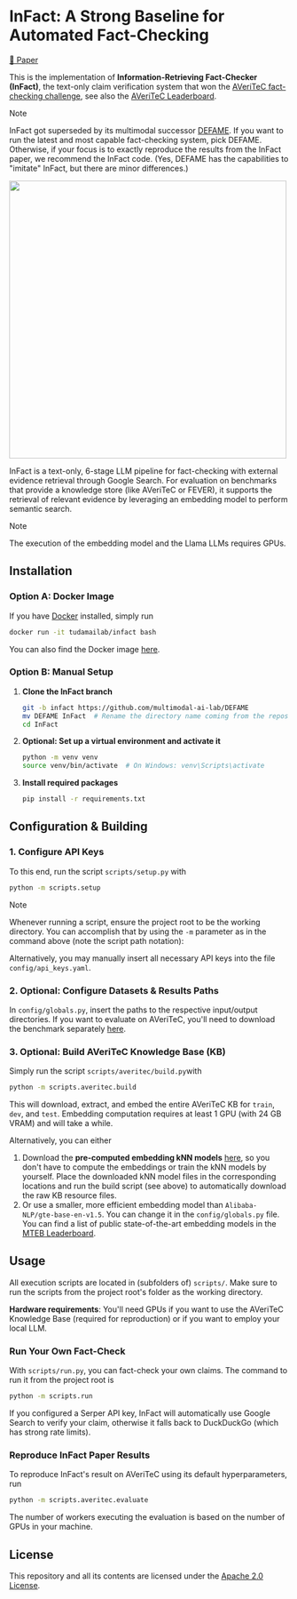 # InFact: A Strong Baseline for Automated Fact-Checking
[📄 Paper](https://aclanthology.org/2024.fever-1.12/)

This is the implementation of **Information-Retrieving Fact-Checker (InFact)**, the text-only claim verification system that won the [AVeriTeC fact-checking challenge](https://fever.ai/task.html), see also the [AVeriTeC Leaderboard](https://eval.ai/web/challenges/challenge-page/2285/leaderboard/5655).

> [!NOTE]
> InFact got superseded by its multimodal successor [DEFAME](https://github.com/multimodal-ai-lab/DEFAME). If you want to run the latest and most capable fact-checking system, pick DEFAME. Otherwise, if your focus is to exactly reproduce the results from the InFact paper, we recommend the InFact code. (Yes, DEFAME has the capabilities to "imitate" InFact, but there are minor differences.)

<img src="resources%2FConcept%20Figure.png" width="500">

InFact is a text-only, 6-stage LLM pipeline for fact-checking with external evidence retrieval through Google Search. For evaluation on benchmarks that provide a knowledge store (like AVeriTeC or FEVER), it supports the retrieval of relevant evidence by leveraging an embedding model to perform semantic search.

> [!NOTE]
> The execution of the embedding model and the Llama LLMs requires GPUs.


## Installation
### Option A: Docker Image
If you have [Docker](https://www.docker.com/) installed, simply run
```bash
docker run -it tudamailab/infact bash
```
You can also find the Docker image [here](https://hub.docker.com/r/tudamailab/infact).

### Option B: Manual Setup
  1. **Clone the InFact branch**
      ```bash
      git -b infact https://github.com/multimodal-ai-lab/DEFAME
      mv DEFAME InFact  # Rename the directory name coming from the repository
      cd InFact
      ```

  2. **Optional: Set up a virtual environment and activate it**
      ```bash
      python -m venv venv
      source venv/bin/activate  # On Windows: venv\Scripts\activate
      ```

  3. **Install required packages**
      ```bash
      pip install -r requirements.txt
      ```


## Configuration & Building
### 1. Configure API Keys
To this end, run the script `scripts/setup.py` with
```bash
python -m scripts.setup
```
> [!NOTE]
> Whenever running a script, ensure the project root to be the working directory. You can accomplish that by using the `-m` parameter as in the command above (note the script path notation):

Alternatively, you may manually insert all necessary API keys into the file `config/api_keys.yaml`.


### 2. Optional: Configure Datasets & Results Paths
In `config/globals.py`, insert the paths to the respective input/output directories. If you want to evaluate on AVeriTeC, you'll need to download the benchmark separately [here](https://huggingface.co/chenxwh/AVeriTeC/tree/main/data).


### 3. Optional: Build AVeriTeC Knowledge Base (KB)
Simply run the script `scripts/averitec/build.py`with
```bash
python -m scripts.averitec.build
```
This will download, extract, and embed the entire AVeriTeC KB for `train`, `dev`, and `test`. Embedding computation requires at least 1 GPU (with 24 GB VRAM) and will take a while.

Alternatively, you can either
1. Download the **pre-computed embedding kNN models** [here](https://huggingface.co/MaggiR/averitec_embeddings), so you don't have to compute the embeddings or train the kNN models by yourself. Place the downloaded kNN model files in the corresponding locations and run the build script (see above) to automatically download the raw KB resource files.
2. Or use a smaller, more efficient embedding model than `Alibaba-NLP/gte-base-en-v1.5`. You can change it in the `config/globals.py` file. You can find a list of public state-of-the-art embedding models in the [MTEB Leaderboard](https://huggingface.co/spaces/mteb/leaderboard).


## Usage
All execution scripts are located in (subfolders of) `scripts/`. Make sure to run the scripts from the project root's folder as the working directory.

**Hardware requirements**: You'll need GPUs if you want to use the AVeriTeC Knowledge Base (required for reproduction) or if you want to employ your local LLM.

### Run Your Own Fact-Check
With `scripts/run.py`, you can fact-check your own claims. The command to run it from the project root is
```bash
python -m scripts.run
```
If you configured a Serper API key, InFact will automatically use Google Search to verify your claim, otherwise it falls back to DuckDuckGo (which has strong rate limits).

### Reproduce InFact Paper Results
To reproduce InFact's result on AVeriTeC using its default hyperparameters, run
```bash
python -m scripts.averitec.evaluate
```
The number of workers executing the evaluation is based on the number of GPUs in your machine.


## License
This repository and all its contents are licensed under the [Apache 2.0 License](http://www.apache.org/licenses/LICENSE-2.0).

